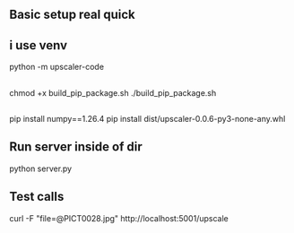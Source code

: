 ## Basic setup real quick

## i use venv
python -m upscaler-code

## 
chmod +x build_pip_package.sh
./build_pip_package.sh

##
pip install numpy==1.26.4
pip install dist/upscaler-0.0.6-py3-none-any.whl

## Run server inside of dir 
python server.py

## Test calls

curl -F "file=@PICT0028.jpg" http://localhost:5001/upscale



